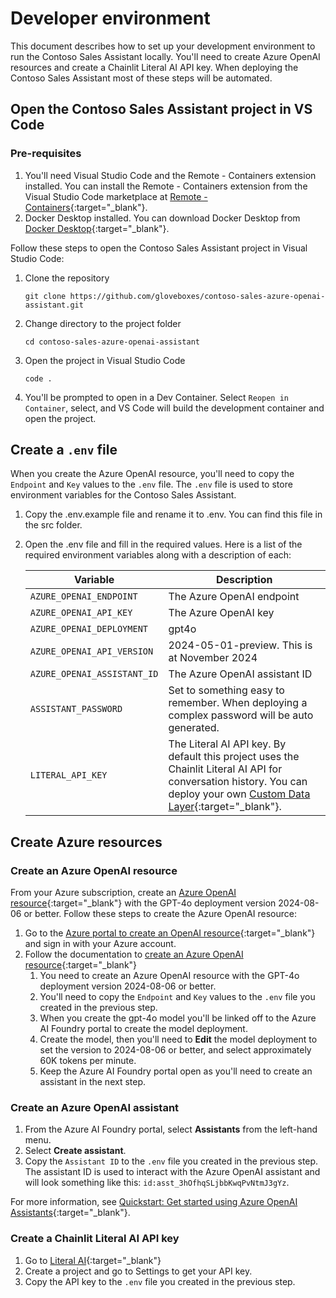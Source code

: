 # Developer environment

This document describes how to set up your development environment to run the Contoso Sales Assistant locally. You'll need to create Azure OpenAI resources and create a Chainlit Literal AI API key. When deploying the Contoso Sales Assistant most of these steps will be automated.

## Open the Contoso Sales Assistant project in VS Code

### Pre-requisites

1. You'll need Visual Studio Code and the Remote - Containers extension installed. You can install the Remote - Containers extension from the Visual Studio Code marketplace at [Remote - Containers](https://marketplace.visualstudio.com/items?itemName=ms-vscode-remote.remote-containers){:target="_blank"}.
2. Docker Desktop installed. You can download Docker Desktop from [Docker Desktop](https://www.docker.com/products/docker-desktop){:target="_blank"}.

Follow these steps to open the Contoso Sales Assistant project in Visual Studio Code:

1. Clone the repository

    ```shell
    git clone https://github.com/gloveboxes/contoso-sales-azure-openai-assistant.git
    ```

1. Change directory to the project folder

    ```shell
    cd contoso-sales-azure-openai-assistant
    ```

1. Open the project in Visual Studio Code

    ```shell
    code .
    ```

1. You'll be prompted to open in a Dev Container. Select `Reopen in Container`, select, and VS Code will build the development container and open the project.

## Create a `.env` file

When you create the Azure OpenAI resource, you'll need to copy the `Endpoint` and `Key` values to the `.env` file. The `.env` file is used to store environment variables for the Contoso Sales Assistant.

1. Copy the .env.example file and rename it to .env. You can find this file in the src folder.
2. Open the .env file and fill in the required values. Here is a list of the required environment variables along with a description of each:

    | Variable | Description |
    | --- | --- |
    | `AZURE_OPENAI_ENDPOINT` | The Azure OpenAI endpoint |
    | `AZURE_OPENAI_API_KEY` | The Azure OpenAI key |
    | `AZURE_OPENAI_DEPLOYMENT` | gpt4o |
    | `AZURE_OPENAI_API_VERSION` | 2024-05-01-preview. This is at November 2024 |
    | `AZURE_OPENAI_ASSISTANT_ID` | The Azure OpenAI assistant ID |
    | `ASSISTANT_PASSWORD` | Set to something easy to remember. When deploying a complex password will be auto generated. |
    | `LITERAL_API_KEY` | The Literal AI API key. By default this project uses the Chainlit Literal AI API for conversation history. You can deploy your own [Custom Data Layer](https://docs.chainlit.io/data-persistence/custom){:target="_blank"}. |

## Create Azure resources

### Create an Azure OpenAI resource

From your Azure subscription, create an [Azure OpenAI resource](https://learn.microsoft.com/azure/ai-services/openai/how-to/create-resource?pivots=web-portal){:target="_blank"} with the GPT-4o deployment version 2024-08-06 or better. Follow these steps to create the Azure OpenAI resource:

1. Go to the [Azure portal to create an OpenAI resource](https://portal.azure.com/?microsoft_azure_marketplace_ItemHideKey=microsoft_openai_tip#create/Microsoft.CognitiveServicesOpenAI){:target="_blank"} and sign in with your Azure account.
2. Follow the documentation to [create an Azure OpenAI resource](https://learn.microsoft.com/azure/ai-services/openai/how-to/create-resource?pivots=web-portal){:target="_blank"}
   1. You need to create an Azure OpenAI resource with the GPT-4o deployment version 2024-08-06 or better.
   2. You'll need to copy the `Endpoint` and `Key` values to the `.env` file you created in the previous step.
   3. When you create the gpt-4o model you'll be linked off to the Azure AI Foundry portal to create the model deployment.
   4. Create the model, then you'll need to **Edit** the model deployment to set the version to 2024-08-06 or better, and select approximately 60K tokens per minute.
   5. Keep the Azure AI Foundry portal open as you'll need to create an assistant in the next step.

### Create an Azure OpenAI assistant

1. From the Azure AI Foundry portal, select **Assistants** from the left-hand menu.
2. Select **Create assistant**.
3. Copy the `Assistant ID` to the `.env` file you created in the previous step. The assistant ID is used to interact with the Azure OpenAI assistant and will look something like this: `id:asst_3hOfhqSLjbbKwqPvNtmJ3gYz`.

For more information, see [Quickstart: Get started using Azure OpenAI Assistants](https://learn.microsoft.com/azure/ai-services/openai/assistants-quickstart?tabs=command-line%2Ctypescript-keyless&pivots=programming-language-ai-studio){:target="_blank"}.

### Create a Chainlit Literal AI API key

1. Go to [Literal AI](https://cloud.getliteral.ai/){:target="_blank"}
2. Create a project and go to Settings to get your API key.
3. Copy the API key to the `.env` file you created in the previous step.
